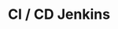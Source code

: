 ---
menu:
  sidebar:
    identifier: ci_cd
    name: CI / CD Jenkins
    weight: 300
title: CI / CD Jenkins
---